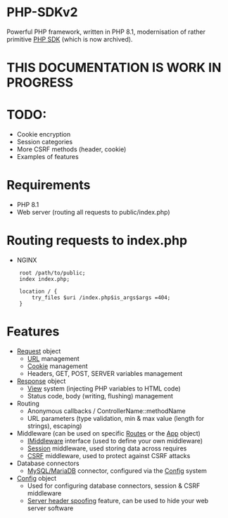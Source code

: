 # PHP-SDKv2
Powerful PHP framework, written in PHP 8.1, modernisation of rather primitive [PHP SDK](https://github.com/lopatar/PHP-SDK) (which is now archived).

# THIS DOCUMENTATION IS WORK IN PROGRESS

# TODO:
- Cookie encryption
- Session categories
- More CSRF methods (header, cookie)
- Examples of features

# Requirements
- PHP 8.1
- Web server (routing all requests to public/index.php)

# Routing requests to index.php

- NGINX

```
    root /path/to/public;
    index index.php;

    location / {
        try_files $uri /index.php$is_args$args =404;
    }
```

# Features

- [Request](https://github.com/lopatar/PHP-SDKv2/blob/main/Sdk/Http/Request.php) object
  - [URL](https://github.com/lopatar/PHP-SDKv2/blob/main/Sdk/Http/Entities/Url.php) management
  - [Cookie](https://github.com/lopatar/PHP-SDKv2/blob/main/Sdk/Http/Entities/Cookie.php) management
  - Headers, GET, POST, SERVER variables management
- [Response](https://github.com/lopatar/PHP-SDKv2/blob/main/Sdk/Http/Response.php) object
  - [View](https://github.com/lopatar/PHP-SDKv2/blob/main/Sdk/Render/View.php) system (injecting PHP variables to HTML code)
  - Status code, body (writing, flushing) management
- Routing
  - Anonymous callbacks / ControllerName::methodName
  - URL parameters (type validation, min & max value (length for strings), escaping)
- Middleware (can be used on specific [Routes](https://github.com/lopatar/PHP-SDKv2/blob/main/Sdk/Routing/Entities/Route.php) or the [App](https://github.com/lopatar/PHP-SDKv2/blob/main/Sdk/App.php) object)
    - [IMiddleware](https://github.com/lopatar/PHP-SDKv2/blob/main/Sdk/Middleware/Interfaces/IMiddleware.php) interface (used to define your own middleware)
    - [Session](https://github.com/lopatar/PHP-SDKv2/blob/main/Sdk/Middleware/Session.php) middleware, used storing data across requires
    - [CSRF](https://github.com/lopatar/PHP-SDKv2/blob/main/Sdk/Middleware/CSRF.php) middleware, used to protect against CSRF attacks
- Database connectors
    - [MySQL/MariaDB](https://github.com/lopatar/PHP-SDKv2/blob/main/Sdk/Database/MariaDB/Connection.php) connector, configured via the [Config](https://github.com/lopatar/PHP-SDKv2/blob/main/App/Config.php) system
- [Config](https://github.com/lopatar/PHP-SDKv2/blob/main/App/Config.php) object
    - Used for configuring database connectors, session & CSRF middleware
    - [Server header spoofing](https://github.com/lopatar/PHP-SDKv2/blob/main/App/Config.php#L55) feature, can be used to hide your web server software